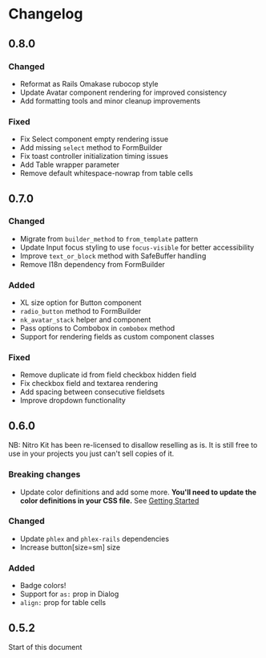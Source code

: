 # Changelog

## 0.8.0

### Changed

- Reformat as Rails Omakase rubocop style
- Update Avatar component rendering for improved consistency
- Add formatting tools and minor cleanup improvements

### Fixed

- Fix Select component empty rendering issue
- Add missing `select` method to FormBuilder
- Fix toast controller initialization timing issues
- Add Table wrapper parameter
- Remove default whitespace-nowrap from table cells

## 0.7.0

### Changed

- Migrate from `builder_method` to `from_template` pattern
- Update Input focus styling to use `focus-visible` for better accessibility
- Improve `text_or_block` method with SafeBuffer handling
- Remove I18n dependency from FormBuilder

### Added

- XL size option for Button component
- `radio_button` method to FormBuilder
- `nk_avatar_stack` helper and component
- Pass options to Combobox in `combobox` method
- Support for rendering fields as custom component classes

### Fixed

- Remove duplicate id from field checkbox hidden field
- Fix checkbox field and textarea rendering
- Add spacing between consecutive fieldsets
- Improve dropdown functionality

## 0.6.0

NB: Nitro Kit has been re-licensed to disallow reselling as is. It is still free to use in your projects you just can't sell copies of it.

### Breaking changes

- Update color definitions and add some more. **You'll need to update the color definitions in your CSS file.** See [Getting Started](https://nitrokit.dev/getting_started)

### Changed

- Update `phlex` and `phlex-rails` dependencies
- Increase button[size=sm] size

### Added

- Badge colors!
- Support for `as:` prop in Dialog
- `align:` prop for table cells

## 0.5.2

Start of this document
